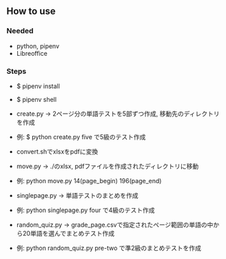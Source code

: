 ## How to use

### Needed
- python, pipenv
- Libreoffice

### Steps
- $ pipenv install
- $ pipenv shell

- create.py -> 2ページ分の単語テストを5部ずつ作成, 移動先のディレクトリを作成
- 例: $ python create.py five で5級のテスト作成
- convert.shでxlsxをpdfに変換
- move.py -> ./のxlsx, pdfファイルを作成されたディレクトリに移動
- 例: python move.py 14(page_begin) 196(page_end)
- singlepage.py -> 単語テストのまとめを作成
- 例: python singlepage.py four で4級のテスト作成
- random_quiz.py -> grade_page.csvで指定されたページ範囲の単語の中から20単語を選んでまとめテスト作成
- 例: python random_quiz.py pre-two で準2級のまとめテストを作成

